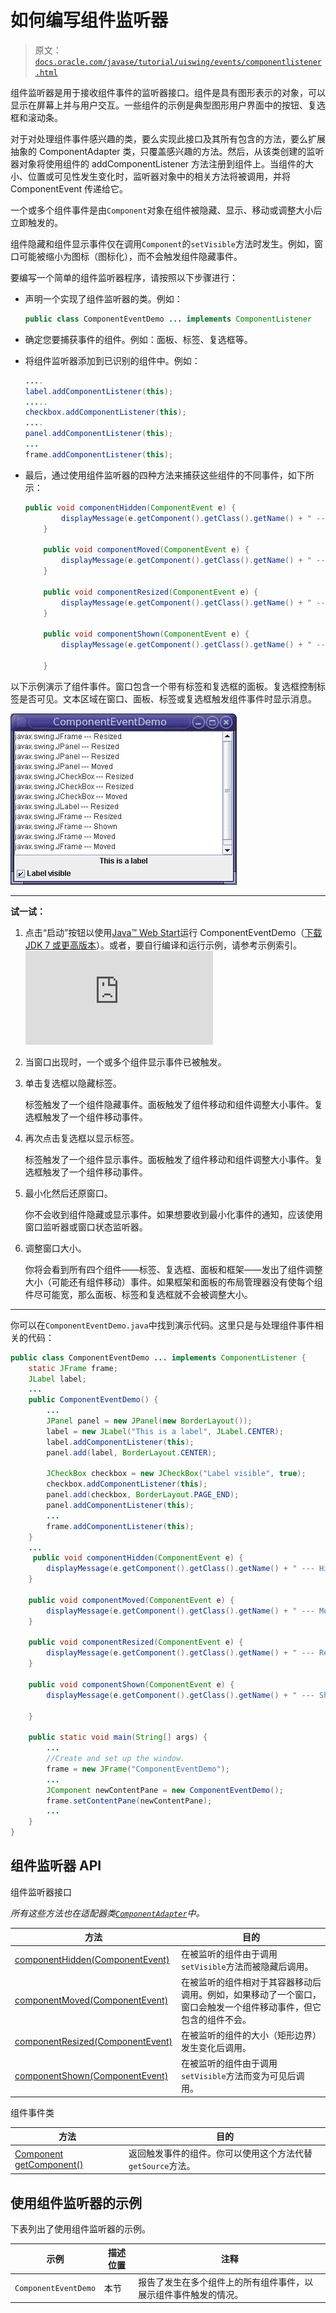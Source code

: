 # 如何编写组件监听器

> 原文：[`docs.oracle.com/javase/tutorial/uiswing/events/componentlistener.html`](https://docs.oracle.com/javase/tutorial/uiswing/events/componentlistener.html)

组件监听器是用于接收组件事件的监听器接口。组件是具有图形表示的对象，可以显示在屏幕上并与用户交互。一些组件的示例是典型图形用户界面中的按钮、复选框和滚动条。

对于对处理组件事件感兴趣的类，要么实现此接口及其所有包含的方法，要么扩展抽象的 ComponentAdapter 类，只覆盖感兴趣的方法。然后，从该类创建的监听器对象将使用组件的 addComponentListener 方法注册到组件上。当组件的大小、位置或可见性发生变化时，监听器对象中的相关方法将被调用，并将 ComponentEvent 传递给它。

一个或多个组件事件是由`Component`对象在组件被隐藏、显示、移动或调整大小后立即触发的。

组件隐藏和组件显示事件仅在调用`Component`的`setVisible`方法时发生。例如，窗口可能被缩小为图标（图标化），而不会触发组件隐藏事件。

要编写一个简单的组件监听器程序，请按照以下步骤进行：

+   声明一个实现了组件监听器的类。例如：

    ```java
    public class ComponentEventDemo ... implements ComponentListener

    ```

+   确定您要捕获事件的组件。例如：面板、标签、复选框等。

+   将组件监听器添加到已识别的组件中。例如：

    ```java
    ....
    label.addComponentListener(this);
    .....
    checkbox.addComponentListener(this);
    ....
    panel.addComponentListener(this);
    ...
    frame.addComponentListener(this);

    ```

+   最后，通过使用组件监听器的四种方法来捕获这些组件的不同事件，如下所示：

    ```java
    public void componentHidden(ComponentEvent e) {
            displayMessage(e.getComponent().getClass().getName() + " --- Hidden");
        }

        public void componentMoved(ComponentEvent e) {
            displayMessage(e.getComponent().getClass().getName() + " --- Moved");
        }

        public void componentResized(ComponentEvent e) {
            displayMessage(e.getComponent().getClass().getName() + " --- Resized ");            
        }

        public void componentShown(ComponentEvent e) {
            displayMessage(e.getComponent().getClass().getName() + " --- Shown");

        }

    ```

以下示例演示了组件事件。窗口包含一个带有标签和复选框的面板。复选框控制标签是否可见。文本区域在窗口、面板、标签或复选框触发组件事件时显示消息。

![演示组件事件的窗口](img/4a052929fe9b4608e74565c7199f7ffd.png)

* * *

**试一试：**

1.  点击“启动”按钮以使用[Java™ Web Start](http://www.oracle.com/technetwork/java/javase/javawebstart/index.html)运行 ComponentEventDemo（[下载 JDK 7 或更高版本](http://www.oracle.com/technetwork/java/javase/downloads/index.html)）。或者，要自行编译和运行示例，请参考示例索引。![启动 ComponentEventDemo 示例](https://docs.oracle.com/javase/tutorialJWS/samples/uiswing/ComponentEventDemoProject/ComponentEventDemo.jnlp)

1.  当窗口出现时，一个或多个组件显示事件已被触发。

1.  单击复选框以隐藏标签。

    标签触发了一个组件隐藏事件。面板触发了组件移动和组件调整大小事件。复选框触发了一个组件移动事件。

1.  再次点击复选框以显示标签。

    标签触发了一个组件显示事件。面板触发了组件移动和组件调整大小事件。复选框触发了一个组件移动事件。

1.  最小化然后还原窗口。

    你不会收到组件隐藏或显示事件。如果想要收到最小化事件的通知，应该使用窗口监听器或窗口状态监听器。

1.  调整窗口大小。

    你将会看到所有四个组件——标签、复选框、面板和框架——发出了组件调整大小（可能还有组件移动）事件。如果框架和面板的布局管理器没有使每个组件尽可能宽，那么面板、标签和复选框就不会被调整大小。

* * *

你可以在`ComponentEventDemo.java`中找到演示代码。这里只是与处理组件事件相关的代码：

```java
public class ComponentEventDemo ... implements ComponentListener {
    static JFrame frame;
    JLabel label;
    ...
    public ComponentEventDemo() {
        ...
        JPanel panel = new JPanel(new BorderLayout());
        label = new JLabel("This is a label", JLabel.CENTER);
        label.addComponentListener(this);
        panel.add(label, BorderLayout.CENTER);

        JCheckBox checkbox = new JCheckBox("Label visible", true);
        checkbox.addComponentListener(this);
        panel.add(checkbox, BorderLayout.PAGE_END);
        panel.addComponentListener(this);
        ...
        frame.addComponentListener(this);
    }
    ...
     public void componentHidden(ComponentEvent e) {
        displayMessage(e.getComponent().getClass().getName() + " --- Hidden");
    }

    public void componentMoved(ComponentEvent e) {
        displayMessage(e.getComponent().getClass().getName() + " --- Moved");
    }

    public void componentResized(ComponentEvent e) {
        displayMessage(e.getComponent().getClass().getName() + " --- Resized ");            
    }

    public void componentShown(ComponentEvent e) {
        displayMessage(e.getComponent().getClass().getName() + " --- Shown");

    }

    public static void main(String[] args) {
        ...
        //Create and set up the window.
        frame = new JFrame("ComponentEventDemo");
        ...
        JComponent newContentPane = new ComponentEventDemo();
        frame.setContentPane(newContentPane);
        ...
    }
}

```

## 组件监听器 API

组件监听器接口

*所有这些方法也在适配器类[`ComponentAdapter`](https://docs.oracle.com/javase/8/docs/api/java/awt/event/ComponentAdapter.html)中。*

| 方法 | 目的 |
| --- | --- |
| [componentHidden(ComponentEvent)](https://docs.oracle.com/javase/8/docs/api/java/awt/event/ComponentListener.html#componentHidden-java.awt.event.ComponentEvent-) | 在被监听的组件由于调用`setVisible`方法而被隐藏后调用。 |
| [componentMoved(ComponentEvent)](https://docs.oracle.com/javase/8/docs/api/java/awt/event/ComponentListener.html#componentMoved-java.awt.event.ComponentEvent-) | 在被监听的组件相对于其容器移动后调用。例如，如果移动了一个窗口，窗口会触发一个组件移动事件，但它包含的组件不会。 |
| [componentResized(ComponentEvent)](https://docs.oracle.com/javase/8/docs/api/java/awt/event/ComponentListener.html#componentResized-java.awt.event.ComponentEvent-) | 在被监听的组件的大小（矩形边界）发生变化后调用。 |
| [componentShown(ComponentEvent)](https://docs.oracle.com/javase/8/docs/api/java/awt/event/ComponentListener.html#componentShown-java.awt.event.ComponentEvent-) | 在被监听的组件由于调用`setVisible`方法而变为可见后调用。 |

组件事件类

| 方法 | 目的 |
| --- | --- |
| [Component getComponent()](https://docs.oracle.com/javase/8/docs/api/java/awt/event/ComponentEvent.html#getComponent--) | 返回触发事件的组件。你可以使用这个方法代替`getSource`方法。 |

## 使用组件监听器的示例

下表列出了使用组件监听器的示例。

| 示例 | 描述位置 | 注释 |
| --- | --- | --- |
| `ComponentEventDemo` | 本节 | 报告了发生在多个组件上的所有组件事件，以展示组件事件触发的情况。 |
